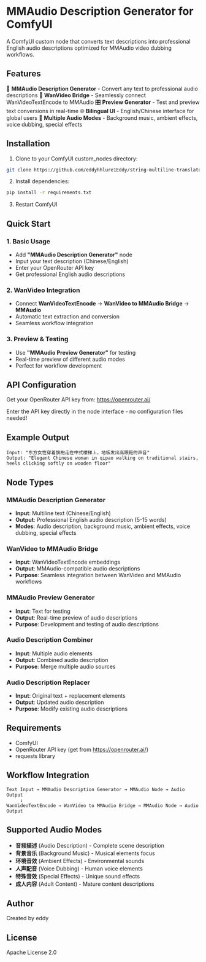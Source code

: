 # MMAudio Description Generator for ComfyUI

A ComfyUI custom node that converts text descriptions into professional English audio descriptions optimized for MMAudio video dubbing workflows.

## Features

🎵 **MMAudio Description Generator** - Convert any text to professional audio descriptions
🔗 **WanVideo Bridge** - Seamlessly connect WanVideoTextEncode to MMAudio
🎛️ **Preview Generator** - Test and preview text conversions in real-time
🌐 **Bilingual UI** - English/Chinese interface for global users
🎯 **Multiple Audio Modes** - Background music, ambient effects, voice dubbing, special effects

## Installation

1. Clone to your ComfyUI custom_nodes directory:
```bash
git clone https://github.com/eddyhhlure1Eddy/string-multiline-translator.git
```

2. Install dependencies:
```bash
pip install -r requirements.txt
```

3. Restart ComfyUI

## Quick Start

### 1. Basic Usage
- Add **"MMAudio Description Generator"** node
- Input your text description (Chinese/English)
- Enter your OpenRouter API key
- Get professional English audio descriptions

### 2. WanVideo Integration
- Connect **WanVideoTextEncode** → **WanVideo to MMAudio Bridge** → **MMAudio**
- Automatic text extraction and conversion
- Seamless workflow integration

### 3. Preview & Testing
- Use **"MMAudio Preview Generator"** for testing
- Real-time preview of different audio modes
- Perfect for workflow development

## API Configuration

Get your OpenRouter API key from: https://openrouter.ai/

Enter the API key directly in the node interface - no configuration files needed!

## Example Output

```
Input: "东方女性穿着旗袍走在中式楼梯上，地板发出高跟鞋的声音"
Output: "Elegant Chinese woman in qipao walking on traditional stairs, heels clicking softly on wooden floor"
```

## Node Types

### MMAudio Description Generator
- **Input**: Multiline text (Chinese/English)
- **Output**: Professional English audio description (5-15 words)
- **Modes**: Audio description, background music, ambient effects, voice dubbing, special effects

### WanVideo to MMAudio Bridge
- **Input**: WanVideoTextEncode embeddings
- **Output**: MMAudio-compatible audio descriptions
- **Purpose**: Seamless integration between WanVideo and MMAudio workflows

### MMAudio Preview Generator
- **Input**: Text for testing
- **Output**: Real-time preview of audio descriptions
- **Purpose**: Development and testing of audio descriptions

### Audio Description Combiner
- **Input**: Multiple audio elements
- **Output**: Combined audio description
- **Purpose**: Merge multiple audio sources

### Audio Description Replacer
- **Input**: Original text + replacement elements
- **Output**: Updated audio description
- **Purpose**: Modify existing audio descriptions

## Requirements

- ComfyUI
- OpenRouter API key (get from https://openrouter.ai/)
- requests library

## Workflow Integration

```
Text Input → MMAudio Description Generator → MMAudio Node → Audio Output
     ↓
WanVideoTextEncode → WanVideo to MMAudio Bridge → MMAudio Node → Audio Output
```

## Supported Audio Modes

- **音频描述** (Audio Description) - Complete scene description
- **背景音乐** (Background Music) - Musical elements focus
- **环境音效** (Ambient Effects) - Environmental sounds
- **人声配音** (Voice Dubbing) - Human voice elements
- **特殊音效** (Special Effects) - Unique sound effects
- **成人内容** (Adult Content) - Mature content descriptions

## Author

Created by eddy

## License

Apache License 2.0
